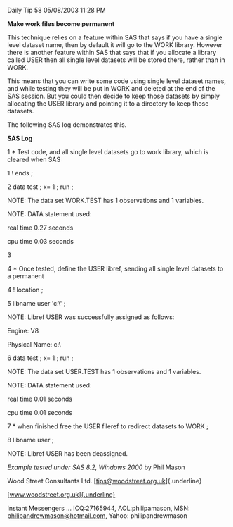 Daily Tip 58 05/08/2003 11:28 PM

**Make work files become permanent**

This technique relies on a feature within SAS that says if you have a
single level dataset name, then by default it will go to the WORK
library. However there is another feature within SAS that says that if
you allocate a library called USER then all single level datasets will
be stored there, rather than in WORK.

This means that you can write some code using single level dataset
names, and while testing they will be put in WORK and deleted at the end
of the SAS session. But you could then decide to keep those datasets by
simply allocating the USER library and pointing it to a directory to
keep those datasets.

The following SAS log demonstrates this.

**SAS Log**

1 \* Test code, and all single level datasets go to work library, which
is cleared when SAS

1 ! ends ;

2 data test ; x= 1 ; run ;

NOTE: The data set WORK.TEST has 1 observations and 1 variables.

NOTE: DATA statement used:

real time 0.27 seconds

cpu time 0.03 seconds

3

4 \* Once tested, define the USER libref, sending all single level
datasets to a permanent

4 ! location ;

5 libname user \'c:\\\' ;

NOTE: Libref USER was successfully assigned as follows:

Engine: V8

Physical Name: c:\\

6 data test ; x= 1 ; run ;

NOTE: The data set USER.TEST has 1 observations and 1 variables.

NOTE: DATA statement used:

real time 0.01 seconds

cpu time 0.01 seconds

7 \* when finished free the USER fileref to redirect datasets to WORK ;

8 libname user ;

NOTE: Libref USER has been deassigned.

*Example tested under SAS 8.2, Windows 2000* by Phil Mason

Wood Street Consultants Ltd. [tips@woodstreet.org.uk]{.underline}

[www.woodstreet.org.uk]{.underline}

Instant Messengers ... ICQ:27165944, AOL:philipamason, MSN:
philipandrewmason@hotmail.com, Yahoo: philipandrewmason
